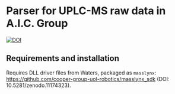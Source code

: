 # Parser for UPLC-MS raw data in A.I.C. Group
[![DOI](https://zenodo.org/badge/DOI/10.5281/zenodo.11174536.svg)](https://doi.org/10.5281/zenodo.11174536)
## Requirements and installation

Requires DLL driver files from Waters, packaged as `masslynx`: https://github.com/cooper-group-uol-robotics/masslynx_sdk (DOI: 10.5281/zenodo.11174323).
